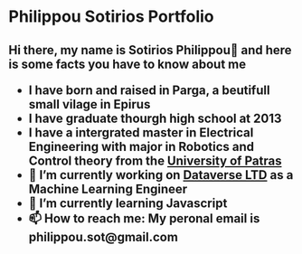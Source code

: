 

<div>
  <h1>
    Philippou Sotirios Portfolio
  </h1>  
  <h2>
    Hi there, my name is Sotirios Philippou👋 and here is some facts you have to know about me
    <ul>
      <li> I have born and raised in Parga, a beutifull small vilage in Epirus </li>
      <li> I have graduate thourgh high school at 2013 </li>
      <li> I have a intergrated master in Electrical Engineering  with major in Robotics and Control theory from the 
        <a href="http://www.ece.upatras.gr/">
          University of Patras 
        </a>
      </li>
      <li> 🔭 I’m currently working on <a href="www.dataverse.gr">Dataverse LTD</a> as a Machine Learning Engineer </li>
      <li>🌱 I’m currently learning Javascript </li>
      <li>📫 How to reach me: My peronal email is philippou.sot@gmail.com </li> 
    </ul>  
  </h2>
</div> 



